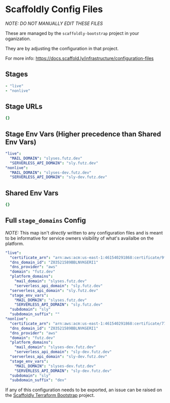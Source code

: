 # Scaffoldly Config Files

*NOTE: DO NOT MANUALLY EDIT THESE FILES*

These are managed by the `scaffoldly-bootstrap` project in your oganization.

They are by adjusting the configuration in that project.

For more info: https://docs.scaffold.ly/infrastructure/configuration-files

## Stages

```yaml
- "live"
- "nonlive"

```

## Stage URLs

```yaml
{}

```

## Stage Env Vars (Higher precedence than Shared Env Vars)

```yaml
"live":
  "MAIL_DOMAIN": "slyses.futz.dev"
  "SERVERLESS_API_DOMAIN": "sly.futz.dev"
"nonlive":
  "MAIL_DOMAIN": "slyses-dev.futz.dev"
  "SERVERLESS_API_DOMAIN": "sly-dev.futz.dev"

```

## Shared Env Vars

```yaml
{}

```

## Full `stage_domains` Config

_NOTE:_ This map isn't *directly* written to any configuration files and is 
meant to be informative for service owners visibility of what's availalbe
on the platform.

```yaml
"live":
  "certificate_arn": "arn:aws:acm:us-east-1:461540291868:certificate/9f458373-3a5c-4b8e-8925-91c4d5f281ab"
  "dns_domain_id": "Z03521589BBLNVKGERI1"
  "dns_provider": "aws"
  "domain": "futz.dev"
  "platform_domains":
    "mail_domain": "slyses.futz.dev"
    "serverless_api_domain": "sly.futz.dev"
  "serverless_api_domain": "sly.futz.dev"
  "stage_env_vars":
    "MAIL_DOMAIN": "slyses.futz.dev"
    "SERVERLESS_API_DOMAIN": "sly.futz.dev"
  "subdomain": "sly"
  "subdomain_suffix": ""
"nonlive":
  "certificate_arn": "arn:aws:acm:us-east-1:461540291868:certificate/779615a5-c38b-4df4-b77e-64db8dfb85f3"
  "dns_domain_id": "Z03521589BBLNVKGERI1"
  "dns_provider": "aws"
  "domain": "futz.dev"
  "platform_domains":
    "mail_domain": "slyses-dev.futz.dev"
    "serverless_api_domain": "sly-dev.futz.dev"
  "serverless_api_domain": "sly-dev.futz.dev"
  "stage_env_vars":
    "MAIL_DOMAIN": "slyses-dev.futz.dev"
    "SERVERLESS_API_DOMAIN": "sly-dev.futz.dev"
  "subdomain": "sly"
  "subdomain_suffix": "dev"

```

If any of this configuration needs to be exported, an issue can be raised on the
[Scaffoldly Terraform Bootstrap](https://github.com/scaffoldly/terraform-scaffoldly-bootstrap)
project.

